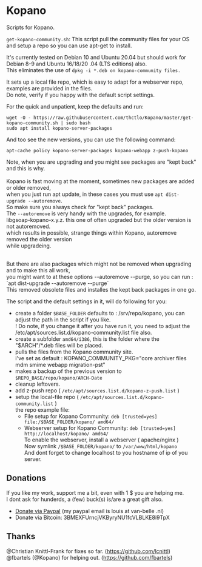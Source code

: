 # Kopano
Scripts for Kopano.

`get-kopano-community.sh`: This script pull the community files for your OS and setup a repo so you can use apt-get to install.

It's currently tested on Debian 10 and Ubuntu 20.04 but should work for Debian 8-9 and Ubuntu 16/18/20 .04 (LTS editions) also.<br>
This eliminates the use of `dpkg -i *.deb on kopano-community files.`

It sets up a local file repo, which is easy to adapt for a webserver repo, examples are provided in the files.<br>
Do note, verify if you happy with the default script settings.<br>

For the quick and unpatient, keep the defaults and run:<br>
```
wget -O - https://raw.githubusercontent.com/thctlo/Kopano/master/get-kopano-community.sh | sudo bash
sudo apt install kopano-server-packages
```

And too see the new versions, you can use the following command:
```
apt-cache policy kopano-server-packages kopano-webapp z-push-kopano
```

Note, when you are upgrading and you might see packages are "kept back" and this is why.<br>
<br>
Kopano is fast moving at the moment, sometimes new packages are added or older removed,<br>
when you just run apt update, in these cases you must use `apt dist-upgrade --autoremove`.<br>
So make sure you always check for "kept back" packages.<br>
The `--autoremove` is very handy with the upgrades, for example.<br>
libgsoap-kopano-x.y.z. this one of often upgraded but the older version is not autoremoved.<br>
which results in possible, strange things within Kopano, autoremove removed the older version<br>
while upgradeing.<br>

<br>
But there are also packages which might not be removed when upgrading and to make this all work,<br>
you might want to at these options --autoremove --purge, so you can run : `apt dist-upgrade --autoremove --purge`<br>
This removed obsolete files and installes the kept back packages in one go.<br>

The script and the default settings in it, will do following for you:<br>
- create a folder `$BASE_FOLDER` defaults to : /srv/repo/kopano, you can adjust the path in the script if you like.<br>
  ! Do note, if you change it after you have run it, you need to adjust the /etc/apt/sources.list.d/kopano-community.list file also.<br>
- create a subfolder `amd64/i386`, this is the folder where the "$ARCH"/*.deb files will be placed.<br>
- pulls the files from the Kopano community site. <br>
  i've set as default : KOPANO_COMMUNITY_PKG="core archiver files mdm smime webapp migration-pst"  <br>
- makes a backup of the previous version to `$REPO_BASE/repo/kopano/ARCH-Date`<br>
- cleanup leftovers.<br>
- add z-push repo ( `/etc/apt/sources.list.d/kopano-z-push.list` )<br>
- setup the local-file repo ( `/etc/apt/sources.list.d/kopano-community.list` )<br>
the repo example file:<br>
  - File setup for Kopano Community: `deb [trusted=yes] file:/$BASE_FOLDER/kopano/ amd64/`<br>
  - Webserver setup for Kopano Community: `deb [trusted=yes] http://localhost/kopano/ amd64/`<br>
  To enable the webserver, install a webserver ( apache/nginx )<br>
  Now symlink `/$BASE_FOLDER/kopano/` to `/var/www/html/kopano`<br>
  And dont forget to change localhost to you hostname of ip of you server.<br>


## Donations
If you like my work, support me a bit, even with 1 $ you are helping me.<br>
I dont ask for hunderds, a (few) buck(s) is/are a great gift also.<br>
- [Donate via Paypal](https://www.paypal.me/LouisVanBelle) (my paypal email is louis at van-belle .nl)<br>
- Donate via Bitcoin: 3BMEXFUrncjVKByryNU1fcVLBLKE8i9TpX<br>

## Thanks
@Christian Knittl-Frank for fixes so far. (https://github.com/lcnittl)<br>
@fbartels (@Kopano) for helping out. (https://github.com/fbartels)<br>
